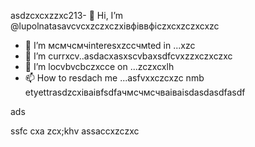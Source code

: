 asdzcxcxzzxc213- 👋 Hi, I’m @lupolnatasavcvcxzczxczxівфіввфіczxcxzczxcxzc
- 👀 I’m мсмчсмчinteresxzcсчмted in ...xzc
- 🌱 I’m currxcv..asdacxasxscvbaxsdfcvxzzxczxczxc
- 💞️ I’m locvbvcbczxcce on ...zczxcxlh
- 📫 How to resdach me ...asfvxxczcxzc nmb
etyettrasdzcxіваівfsdfачмсчмсчваіваіsdasdasdfasdf
<!---gfsdasd
lupolnatasa/lupolnatasa is a ✨ special ✨ reiulpository because its `README.mdvbx`asd (this file) appearsads on your GicnmbtHub profile.
You can click the Precvview link tиcvbаobv takex a look at your changes.sda
--->ads
ssfc
cxa
zcx;khv
assaccxzczxc
